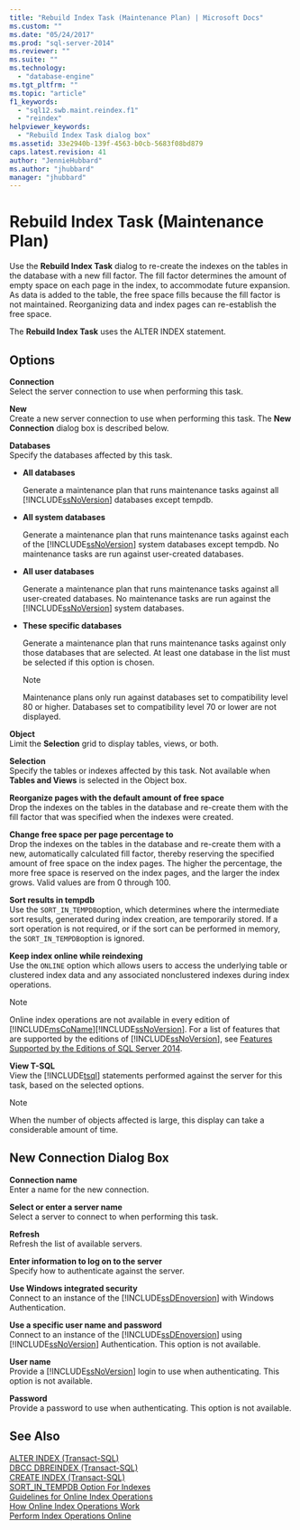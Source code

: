 ```yaml
---
title: "Rebuild Index Task (Maintenance Plan) | Microsoft Docs"
ms.custom: ""
ms.date: "05/24/2017"
ms.prod: "sql-server-2014"
ms.reviewer: ""
ms.suite: ""
ms.technology: 
  - "database-engine"
ms.tgt_pltfrm: ""
ms.topic: "article"
f1_keywords: 
  - "sql12.swb.maint.reindex.f1"
  - "reindex"
helpviewer_keywords: 
  - "Rebuild Index Task dialog box"
ms.assetid: 33e2940b-139f-4563-b0cb-5683f08bd879
caps.latest.revision: 41
author: "JennieHubbard"
ms.author: "jhubbard"
manager: "jhubbard"
---
```

# Rebuild Index Task (Maintenance Plan)
  Use the **Rebuild Index Task** dialog to re-create the indexes on the tables in the database with a new fill factor. The fill factor determines the amount of empty space on each page in the index, to accommodate future expansion. As data is added to the table, the free space fills because the fill factor is not maintained. Reorganizing data and index pages can re-establish the free space.  
  
 The **Rebuild Index Task** uses the ALTER INDEX statement.  
  
## Options  
 **Connection**  
 Select the server connection to use when performing this task.  
  
 **New**  
 Create a new server connection to use when performing this task. The **New Connection** dialog box is described below.  
  
 **Databases**  
 Specify the databases affected by this task.  
  
-   **All databases**  
  
     Generate a maintenance plan that runs maintenance tasks against all [!INCLUDE[ssNoVersion](../../includes/ssnoversion-md.md)] databases except tempdb.  
  
-   **All system databases**  
  
     Generate a maintenance plan that runs maintenance tasks against each of the [!INCLUDE[ssNoVersion](../../includes/ssnoversion-md.md)] system databases except tempdb. No maintenance tasks are run against user-created databases.  
  
-   **All user databases**  
  
     Generate a maintenance plan that runs maintenance tasks against all user-created databases. No maintenance tasks are run against the [!INCLUDE[ssNoVersion](../../includes/ssnoversion-md.md)] system databases.  
  
-   **These specific databases**  
  
     Generate a maintenance plan that runs maintenance tasks against only those databases that are selected. At least one database in the list must be selected if this option is chosen.  
  
    > [!NOTE]  
    >  Maintenance plans only run against databases set to compatibility level 80 or higher. Databases set to compatibility level 70 or lower are not displayed.  
  
 **Object**  
 Limit the **Selection** grid to display tables, views, or both.  
  
 **Selection**  
 Specify the tables or indexes affected by this task. Not available when **Tables and Views** is selected in the Object box.  
  
 **Reorganize pages with the default amount of free space**  
 Drop the indexes on the tables in the database and re-create them with the fill factor that was specified when the indexes were created.  
  
 **Change free space per page percentage to**  
 Drop the indexes on the tables in the database and re-create them with a new, automatically calculated fill factor, thereby reserving the specified amount of free space on the index pages. The higher the percentage, the more free space is reserved on the index pages, and the larger the index grows. Valid values are from 0 through 100.  
  
 **Sort results in tempdb**  
 Use the `SORT_IN_TEMPDB`option, which determines where the intermediate sort results, generated during index creation, are temporarily stored. If a sort operation is not required, or if the sort can be performed in memory, the `SORT_IN_TEMPDB`option is ignored.  
  
 **Keep index online while reindexing**  
 Use the `ONLINE` option which allows users to access the underlying table or clustered index data and any associated nonclustered indexes during index operations.  
  
> [!NOTE]  
>  Online index operations are not available in every edition of [!INCLUDE[msCoName](../../includes/msconame-md.md)][!INCLUDE[ssNoVersion](../../includes/ssnoversion-md.md)]. For a list of features that are supported by the editions of [!INCLUDE[ssNoVersion](../../includes/ssnoversion-md.md)], see [Features Supported by the Editions of SQL Server 2014](../../getting-started/features-supported-by-the-editions-of-sql-server-2014.md).  
  
 **View T-SQL**  
 View the [!INCLUDE[tsql](../../includes/tsql-md.md)] statements performed against the server for this task, based on the selected options.  
  
> [!NOTE]  
>  When the number of objects affected is large, this display can take a considerable amount of time.  
  
## New Connection Dialog Box  
 **Connection name**  
 Enter a name for the new connection.  
  
 **Select or enter a server name**  
 Select a server to connect to when performing this task.  
  
 **Refresh**  
 Refresh the list of available servers.  
  
 **Enter information to log on to the server**  
 Specify how to authenticate against the server.  
  
 **Use Windows integrated security**  
 Connect to an instance of the [!INCLUDE[ssDEnoversion](../../includes/ssdenoversion-md.md)] with Windows Authentication.  
  
 **Use a specific user name and password**  
 Connect to an instance of the [!INCLUDE[ssDEnoversion](../../includes/ssdenoversion-md.md)] using [!INCLUDE[ssNoVersion](../../includes/ssnoversion-md.md)] Authentication. This option is not available.  
  
 **User name**  
 Provide a [!INCLUDE[ssNoVersion](../../includes/ssnoversion-md.md)] login to use when authenticating. This option is not available.  
  
 **Password**  
 Provide a password to use when authenticating. This option is not available.  
  
## See Also  
 [ALTER INDEX &#40;Transact-SQL&#41;](/sql/t-sql/statements/alter-index-transact-sql)   
 [DBCC DBREINDEX &#40;Transact-SQL&#41;](/sql/t-sql/database-console-commands/dbcc-dbreindex-transact-sql)   
 [CREATE INDEX &#40;Transact-SQL&#41;](/sql/t-sql/statements/create-index-transact-sql)   
 [SORT_IN_TEMPDB Option For Indexes](../indexes/indexes.md)   
 [Guidelines for Online Index Operations](../indexes/guidelines-for-online-index-operations.md)   
 [How Online Index Operations Work](../indexes/how-online-index-operations-work.md)   
 [Perform Index Operations Online](../indexes/perform-index-operations-online.md)  
  
  
